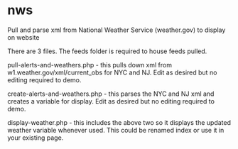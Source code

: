 # nws
Pull and parse xml from National Weather Service (weather.gov) to display on website

There are 3 files. The feeds folder is required to house feeds pulled.

pull-alerts-and-weathers.php - this pulls down xml from w1.weather.gov/xml/current_obs for NYC and NJ. Edit as desired but no editing required to demo.

create-alerts-and-weathers.php - this parses the NYC and NJ xml and creates a variable for display. Edit as desired but no editing required to demo.

display-weather.php - this includes the above two so it displays the updated weather variable whenever used. This could be renamed index or use it in your existing page.
